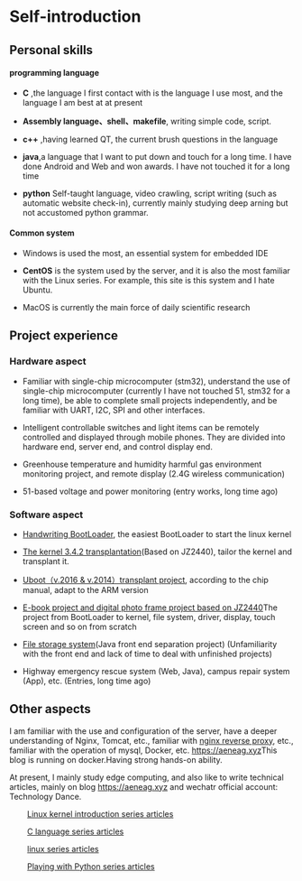 # Self-introduction
##  <i class="fa fa-star"></i> Personal skills

#### programming language
* **C** ,the language I first contact with is the language I use most, and the language I am best at at present

* **Assembly language、shell、makefile**, writing simple code, script.
* **c++** ,having learned QT, the current brush questions in the language
* **java**,a language that I want to put down and touch for a long time. I have done Android and Web and won awards. I have not touched it for a long time
* **python** Self-taught language, video crawling, script writing (such as automatic website check-in), currently mainly studying deep arning but not accustomed python grammar.

#### Common system
* Windows is used the most, an essential system for embedded IDE

* **CentOS**  is the system used by the server, and it is also the most familiar with the Linux series. For example, this site is this system and I hate Ubuntu.
* MacOS  is currently the main force of daily scientific research

## <i class="fas fa-award"></i> Project experience
### Hardware aspect
* Familiar with single-chip microcomputer (stm32), understand the use of single-chip microcomputer (currently I have not touched 51, stm32 for a long time), be able to complete small projects independently, and be familiar with UART, I2C, SPI and other interfaces.
* Intelligent controllable switches and light items can be remotely controlled and displayed through mobile phones. They are divided into hardware end, server end, and control display end.
* Greenhouse temperature and humidity harmful gas environment monitoring project, and remote display (2.4G wireless communication)

* 51-based voltage and power monitoring (entry works, long time ago)

### Software aspect
* [Handwriting BootLoader<i class="fa fa-hand-o-left"></i>](https://aeneag.xyz/articles/2021/05/25/1621910793955.html), the easiest BootLoader to start the linux kernel
* [The kernel 3.4.2 transplantation](https://aeneag.xyz/articles/2021/06/08/1623160617353.html)(Based on JZ2440), tailor the kernel and transplant it.
* [Uboot（v.2016 & v.2014）transplant project<i class="fa fa-hand-o-left"></i>](https://aeneag.xyz/articles/2021/06/04/1622783443968.html), according to the chip manual, adapt to the ARM version
* [E-book project and digital photo frame project based on JZ2440<i class="fa fa-hand-o-left"></i>](https://aeneag.xyz/articles/2021/07/14/1626262712552.html)The project from BootLoader to kernel, file system, driver, display, touch screen and so on from scratch
* [File storage system<i class="fa fa-hand-o-left"></i>](https://aeneag.xyz/articles/2021/04/13/1618294064331.html)(Java front end separation project) (Unfamiliarity with the front end and lack of time to deal with unfinished projects)

* Highway emergency rescue system (Web, Java), campus repair system (App), etc. (Entries, long time ago)

## <i class="fa fa-mail-forward"></i>Other aspects

I am familiar with the use and configuration of the server, have a deeper understanding of Nginx, Tomcat, etc., familiar with [nginx reverse proxy<i class="fa fa-hand-o-left"></i>](https://mp.weixin.qq.com/s/KTW-sqGxSAf0rEfSQn91Kg), etc., familiar with the operation of mysql, Docker, etc. [https://aeneag.xyz<i class="fa fa-hand-o-left"></i>](https://aeneag.xyz)This blog is running on docker.Having strong hands-on ability.

At present, I mainly study edge computing, and also like to write technical articles, mainly on blog [https://aeneag.xyz<i class="fa fa-hand-o-left"></i>](https://aeneag.xyz) and wechatr official account: Technology Dance.

&nbsp;&nbsp;&nbsp;&nbsp;&nbsp;&nbsp;&nbsp;&nbsp;[Linux kernel introduction series articles<i class="fa fa-hand-o-left"></i>](https://mp.weixin.qq.com/mp/appmsgalbum?__biz=MzkwMzIzODIzNA==&action=getalbum&album_id=2037048996593975300#wechat_redirect)

&nbsp;&nbsp;&nbsp;&nbsp;&nbsp;&nbsp;&nbsp;&nbsp;[C language series articles<i class="fa fa-hand-o-left"></i>](https://mp.weixin.qq.com/mp/appmsgalbum?__biz=MzkwMzIzODIzNA==&action=getalbum&album_id=2090455610793181186#wechat_redirect)

&nbsp;&nbsp;&nbsp;&nbsp;&nbsp;&nbsp;&nbsp;&nbsp;[linux series articles<i class="fa fa-hand-o-left"></i>](https://mp.weixin.qq.com/mp/appmsgalbum?__biz=MzkwMzIzODIzNA==&action=getalbum&album_id=2068779356419571716#wechat_redirect)

&nbsp;&nbsp;&nbsp;&nbsp;&nbsp;&nbsp;&nbsp;&nbsp;[Playing with Python series articles<i class="fa fa-hand-o-left"></i>](https://mp.weixin.qq.com/mp/appmsgalbum?__biz=MzkwMzIzODIzNA==&action=getalbum&album_id=2115067707141177347#wechat_redirect)



<!--
**aeneag/aeneag** is a ✨ _special_ ✨ repository because its `README.md` (this file) appears on your GitHub profile.

Here are some ideas to get you started:

- 🔭 I’m currently working on ...
- 🌱 I’m currently learning ...
- 👯 I’m looking to collaborate on ...
- 🤔 I’m looking for help with ...
- 💬 Ask me about ...
- 📫 How to reach me: ...
- 😄 Pronouns: ...
- ⚡ Fun fact: ...
[![Anurag's GitHub stats](https://github-readme-stats.vercel.app/api?username=aeneag)](https://github.com/anuraghazra/github-readme-stats)
-->
